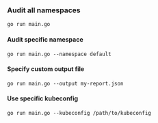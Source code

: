 ### Audit all namespaces
```
go run main.go
```

#### Audit specific namespace
```
go run main.go --namespace default
```

#### Specify custom output file
```
go run main.go --output my-report.json
```

#### Use specific kubeconfig
```
go run main.go --kubeconfig /path/to/kubeconfig
```